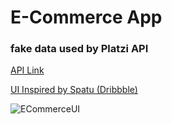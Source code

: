 # E-Commerce App
### fake data used by Platzi API 
[API Link](https://fakeapi.platzi.com)

[UI Inspired by Spatu (Dribbble)](https://dribbble.com/shots/20808028-Spatu-E-Commerce-Mobile-App)


![ECommerceUI](https://github.com/YoussifHany51/E-CommerceApp/assets/79120528/bc759adb-8551-4336-aaae-0924a56ebfae)
